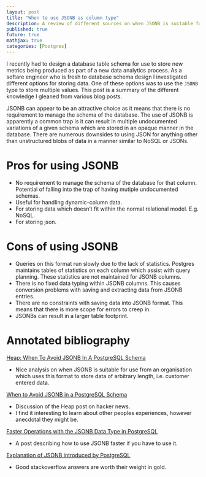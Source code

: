 ```yaml
---
layout: post
title: "When to use JSONB as column type"
description: A review of different sources on when JSONB is suitable for use.
published: true
future: true
mathjax: true
categories: [Postgres]
---
```


I recently had to design a database table schema for use to store new metrics being produced as part of a new data analytics process. As a softare engineer who is fresh to database schema design I investigated different options for storing data. One of these options was to use the `JSONB` type to store multiple values. This post is a summary of the different knowledge I gleaned from various blog posts.

JSONB can appear to be an attractive choice as it means that there is no requirement to manage the schema of the database. The use of JSONB is apparently a common trap is it can result in multiple undocumented variations of a given schema which are stored in an opaque manner in the database. There are numerous downsides to using JSON for anything other than unstructured blobs of data in a manner similar to NoSQL or JSONs.

# Pros for using JSONB

- No requirement to manage the schema of the database for that column. Potential of falling into the trap of having mutiple undocumented schemas.
- Useful for handling dynamic-column data.
- For storing data which doesn’t fit within the normal relational model. E.g. NoSQL.
- For storing json.

# Cons of using JSONB

- Queries on this format run slowly due to the lack of statistics. Postgres maintains tables of statistics on each column which assist with query planning. These statistics are not maintained for JSONB columns.
- There is no fixed data typing within JSONB columns. This causes conversion problems with saving and extracting data from JSONB entries.
- There are no constraints with saving data into JSONB format. This means that there is more scope for errors to creep in.
- JSONBs can result in a larger table footprint.


# Annotated bibliography

[Heap: When To Avoid JSONB In A PostgreSQL Schema](https://heap.io/blog/engineering/when-to-avoid-jsonb-in-a-postgresql-schema)

- Nice analysis on when JSONB is suitable for use from an organisation which uses this format to store data of arbitrary length, i.e. customer entered data.

[When to Avoid JSONB in a PostgreSQL Schema](https://news.ycombinator.com/item?id=12408634)

- Discussion of the Heap post on hacker news.
- I find it interesting to learn about other peoples experiences, however anecdotal they might be.

[Faster Operations with the JSONB Data Type in PostgreSQL](https://www.compose.com/articles/faster-operations-with-the-jsonb-data-type-in-postgresql/)

- A post describing how to use JSONB faster if you have to use it.

[Explanation of JSONB introduced by PostgreSQL](https://stackoverflow.com/questions/22654170/explanation-of-jsonb-introduced-by-postgresql)

- Good stackoverflow answers are worth their weight in gold.
